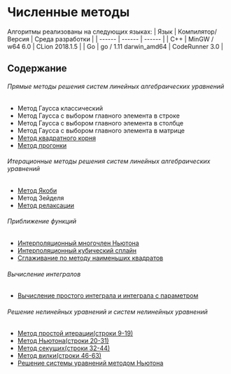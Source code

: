 # Численные методы
Алгоритмы реализованы на следующих языках:
| Язык | Компилятор/Версия | Среда разработки | 
| ------ | ------ | ------ |
| C++ | MinGW / w64 6.0 |  CLion 2018.1.5 |
| Go | go / 1.11 darwin_amd64 | CodeRunner 3.0 |
## Содержание
###### Прямые методы решения систем линейных алгебраических уравнений
* Метод Гаусса классический
* Метод Гаусса с выбором главного элемента в строке
* Метод Гаусса с выбором главного элемента в столбце
* Метод Гаусса с выбором главного элемента в матрице
* [Метод квадратного корня](https://github.com/tritonsy/choleskyDecomposition)
* [Метод прогонки](https://github.com/tritonsy/thomasAlgorithm)
###### Итерационные методы решения систем линейных алгебраических уравнений
* [Метод Якоби](https://github.com/tritonsy/JacobiMethod)
* Метод Зейделя
* [Метод релаксации](https://github.com/tritonsy/relaxationMethod)
###### Приближение функций
* [Интерполяционный многочлен Ньютона](https://github.com/ochaplashkin/numerical_analysis/tree/master/interpolation_newton)
* [Интерполяционный кубический сплайн](https://github.com/ochaplashkin/numerical_analysis/tree/master/spline)
* [Cглаживание по методу наименьших квадратов](https://github.com/ochaplashkin/numerical_analysis/tree/master/ols)
###### Вычисление интегралов
* [Вычисление  простого интеграла и интеграла с параметром](https://github.com/ochaplashkin/numerical_analysis/blob/master/integral.go)
###### Решение нелинейных уравнений и систем нелинейных уравнений
* [Метод простой итерации(строки 9-19)](https://github.com/ochaplashkin/numerical_analysis/blob/master/nonlinear_equations.go#L9)
* [Метод Ньютона(строки 20-31)](https://github.com/ochaplashkin/numerical_analysis/blob/master/nonlinear_equations.go#L20)
* [Метод секущих(строки 32-44)](https://github.com/ochaplashkin/numerical_analysis/blob/master/nonlinear_equations.go#L32)
* [Метод вилки(строки 46-63)](https://github.com/ochaplashkin/numerical_analysis/blob/master/nonlinear_equations.go#L46)
* [Решение системы уравнений методом Ньютона](https://github.com/ochaplashkin/numerical_analysis/blob/master/nonlinear_system(newton).go)
